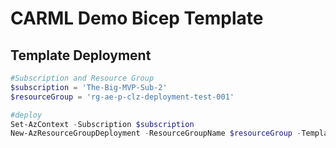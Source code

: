 # CARML Demo Bicep Template

## Template Deployment

```powershell
#Subscription and Resource Group
$subscription = 'The-Big-MVP-Sub-2'
$resourceGroup = 'rg-ae-p-clz-deployment-test-001'

#deploy
Set-AzContext -Subscription $subscription
New-AzResourceGroupDeployment -ResourceGroupName $resourceGroup -TemplateFile .\demo\main.bicep -TemplateParameterFile .\demo\main.parameters.json -verbose
```